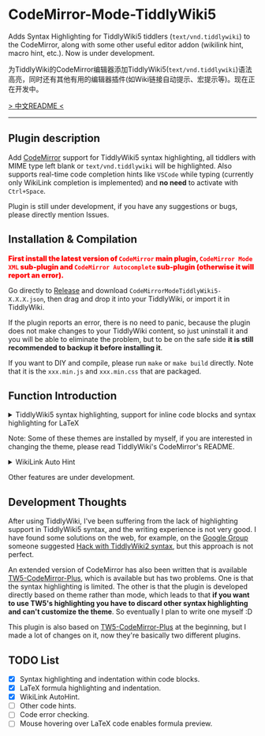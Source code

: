 # CodeMirror-Mode-TiddlyWiki5

Adds Syntax Highlighting for TiddlyWiki5 tiddlers (`text/vnd.tiddlywiki`) to the CodeMirror, along with some other useful editor addon (wikilink hint, macro hint, etc.). Now is under development.

为TiddlyWiki的CodeMirror编辑器添加TiddlyWiki5(`text/vnd.tiddlywiki`)语法高亮，同时还有其他有用的编辑器插件(如Wiki链接自动提示、宏提示等)。现在正在开发中。

[> 中文README <](https://github.com/Gk0Wk/CodeMirror-Mode-TiddlyWiki5/blob/main/README.md)

---

## Plugin description

Add [CodeMirror](http://codemirror.net) support for TiddlyWiki5 syntax highlighting, all tiddlers with MIME type left blank or `text/vnd.tiddlywiki` will be highlighted. Also supports real-time code completion hints like `VSCode` while typing (currently only WikiLink completion is implemented) and **no need** to activate with `Ctrl+Space`.

Plugin is still under development, if you have any suggestions or bugs, please directly mention Issues.

## Installation & Compilation

<span style="color: red; font-weight: 900;">First install the latest version of `CodeMirror` main plugin, `CodeMirror Mode XML` sub-plugin and `CodeMirror Autocomplete` sub-plugin (otherwise it will report an error).</span>

Go directly to [Release](https://github.com/Gk0Wk/CodeMirror-Mode-TiddlyWiki5/releases) and download `CodeMirrorModeTiddlyWiki5-X.X.X.json`, then drag and drop it into your TiddlyWiki, or import it in TiddlyWiki.

If the plugin reports an error, there is no need to panic, because the plugin does not make changes to your TiddlyWiki content, so just uninstall it and you will be able to eliminate the problem, but to be on the safe side **it is still recommended to backup it before installing it**.

If you want to DIY and compile, please run `make` or `make build` directly. Note that it is the `xxx.min.js` and `xxx.min.css` that are packaged.

## Function Introduction

<details>
<summary>TiddlyWiki5 syntax highlighting, support for inline code blocks and syntax highlighting for LaTeX</summary>

Default:
![default](media/mode-default.jpg)

Ayu-Dark:
![ayu-dark](media/mode-ayu-dark.jpg)

TiddlyWiki:
![tiddlywiki](media/mode-tiddlywiki.jpg)

</details>

Note: Some of these themes are installed by myself, if you are interested in changing the theme, please read TiddlyWiki's CodeMirror's README.

<details>
<summary>WikiLink Auto Hint</summary>

![wikilink-hint](media/wikilink-hint.gif)

</details>

Other features are under development.

## Development Thoughts

After using TiddlyWiki, I've been suffering from the lack of highlighting support in TiddlyWiki5 syntax, and the writing experience is not very good. I have found some solutions on the web, for example, on the [Google Group](https://groups.google.com/g/tiddlywiki/c/c3y-PycRP4M) someone suggested [Hack with TiddlyWiki2 syntax](https://www.gitmemory.com/issue/Jermolene/TiddlyWiki5/3685/770313436), but this approach is not perfect.

An extended version of CodeMirror has also been written that is available [TW5-CodeMirror-Plus](https://github.com/adithya-badidey/TW5-codemirror-plus), which is available but has two problems. One is that the syntax highlighting is limited. The other is that the plugin is developed directly based on theme rather than mode, which leads to that **if you want to use TW5's highlighting you have to discard other syntax highlighting and can't customize the theme**. So eventually I plan to write one myself :D

This plugin is also based on [TW5-CodeMirror-Plus](https://github.com/adithya-badidey/TW5-codemirror-plus) at the beginning, but I made a lot of changes on it, now they're basically two different plugins.

## TODO List

- [x] Syntax highlighting and indentation within code blocks.
- [x] LaTeX formula highlighting and indentation.
- [x] WikiLink AutoHint.
- [ ] Other code hints.
- [ ] Code error checking.
- [ ] Mouse hovering over LaTeX code enables formula preview.
